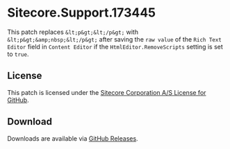 # Sitecore.Support.173445
This patch replaces `&lt;p&gt;&lt;/p&gt;` with `&lt;p&gt;&amp;nbsp;&lt;/p&gt;` after saving the `raw value` of the `Rich Text Editor` field in `Content Editor` if the `HtmlEditor.RemoveScripts` setting is set to `true`.

## License  
This patch is licensed under the [Sitecore Corporation A/S License for GitHub](https://github.com/sitecoresupport/Sitecore.Support.173445/blob/master/LICENSE).  

## Download  
Downloads are available via [GitHub Releases](https://github.com/sitecoresupport/Sitecore.Support.173445/releases).  
